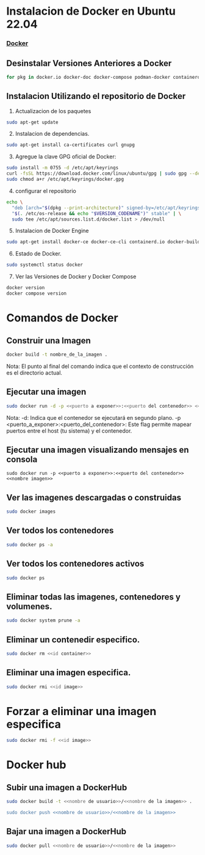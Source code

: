 # Instalacion de Docker en Ubuntu 22.04

### [Docker](https://docs.docker.com/engine/install/ubuntu/)

## Desinstalar Versiones Anteriores a Docker
```sh
for pkg in docker.io docker-doc docker-compose podman-docker containerd runc; do sudo apt-get remove $pkg; done
```

## Instalacion Utilizando el repositorio de Docker

1. Actualizacion de los paquetes

```sh
sudo apt-get update
```

2. Instalacion de dependencias.
```sh
sudo apt-get install ca-certificates curl gnupg
```
3. Agregue la clave GPG oficial de Docker:
```sh
sudo install -m 0755 -d /etc/apt/keyrings
curl -fsSL https://download.docker.com/linux/ubuntu/gpg | sudo gpg --dearmor -o /etc/apt/keyrings/docker.gpg
sudo chmod a+r /etc/apt/keyrings/docker.gpg
```
4. configurar el repositorio

```sh
echo \
  "deb [arch="$(dpkg --print-architecture)" signed-by=/etc/apt/keyrings/docker.gpg] https://download.docker.com/linux/ubuntu \
  "$(. /etc/os-release && echo "$VERSION_CODENAME")" stable" | \
  sudo tee /etc/apt/sources.list.d/docker.list > /dev/null
```

5. Instalacion de Docker Engine

```sh
sudo apt-get install docker-ce docker-ce-cli containerd.io docker-buildx-plugin docker-compose-plugin
```
6. Estado de Docker.
```sh
sudo systemctl status docker
```

7. Ver las Versiones de Docker y Docker Compose
```sh
docker version
docker compose version
```

# Comandos de Docker

## Construir una Imagen

```sh
docker build -t nombre_de_la_imagen .
```
Nota: El punto al final del comando indica que el contexto de construcción es el directorio actual.

## Ejecutar una imagen

```sh 
sudo docker run -d -p <<puerto a exponer>>:<<puerto del contenedor>> <<nombre imagen>>
```
Nota: 
-d: Indica que el contenedor se ejecutará en segundo plano.
-p <puerto_a_exponer>:<puerto_del_contenedor>: Este flag permite mapear puertos entre el host (tu sistema) y el contenedor. 

## Ejecutar una imagen visualizando mensajes en consola

```
sudo docker run -p <<puerto a exponer>>:<<puerto del contenedor>> <<nombre imagen>>
```
## Ver las imagenes descargadas o construidas

```sh
sudo docker images
```

## Ver todos los contenedores

```sh
sudo docker ps -a
```

## Ver todos los contenedores activos

```sh
sudo docker ps
```
## Eliminar todas las imagenes, contenedores y volumenes.

```sh
sudo docker system prune -a
```

## Eliminar un contenedir especifico.

```sh
sudo docker rm <<id container>>
```

## Eliminar una imagen especifica.

```sh
sudo docker rmi <<id image>>
```

# Forzar a eliminar una imagen especifica 

```sh
sudo docker rmi -f <<id image>>
```

# Docker hub

## Subir una imagen a DockerHub
```sh
sudo docker build -t <<nombre de usuario>>/<<nombre de la imagen>> .

sudo docker push <<nombre de usuario>>/<<nombre de la imagen>>
```

## Bajar una imagen a DockerHub
```sh
sudo docker pull <<nombre de usuario>>/<<nombre de la imagen>>
```

